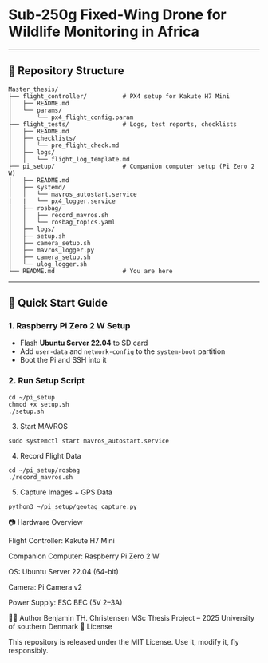 # Sub-250g Fixed-Wing Drone for Wildlife Monitoring in Africa

---

## 🧩 Repository Structure

```console
Master_thesis/
├── flight_controller/          # PX4 setup for Kakute H7 Mini
│   ├── README.md
│   └── params/
│       └── px4_flight_config.param
├── flight_tests/               # Logs, test reports, checklists
│   ├── README.md
│   ├── checklists/
│   │   └── pre_flight_check.md
│   ├── logs/
│   │   └── flight_log_template.md
├── pi_setup/                   # Companion computer setup (Pi Zero 2 W)
│   ├── README.md
│   ├── systemd/
│   │   └── mavros_autostart.service
|   |   └── px4_logger.service
│   ├── rosbag/
│   │   ├── record_mavros.sh
│   │   └── rosbag_topics.yaml
│   ├── logs/
│   ├── setup.sh
│   ├── camera_setup.sh
│   ├── mavros_logger.py
│   ├── camera_setup.sh
│   └── ulog_logger.sh
└── README.md                   # You are here
```

---

## 🚀 Quick Start Guide

### 1. Raspberry Pi Zero 2 W Setup

- Flash **Ubuntu Server 22.04** to SD card  
- Add `user-data` and `network-config` to the `system-boot` partition  
- Boot the Pi and SSH into it  

### 2. Run Setup Script

```console
cd ~/pi_setup
chmod +x setup.sh
./setup.sh
```
3. Start MAVROS
```console
sudo systemctl start mavros_autostart.service
```
4. Record Flight Data
```console
cd ~/pi_setup/rosbag
./record_mavros.sh
```
5. Capture Images + GPS Data
```console
python3 ~/pi_setup/geotag_capture.py
```
📷 Hardware Overview

Flight Controller: Kakute H7 Mini

Companion Computer: Raspberry Pi Zero 2 W

OS: Ubuntu Server 22.04 (64-bit)

Camera: Pi Camera v2

Power Supply: ESC BEC (5V 2–3A)

👨‍💻 Author
Benjamin TH. Christensen
MSc Thesis Project – 2025
University of southern Denmark
📜 License

This repository is released under the MIT License. Use it, modify it, fly responsibly.
